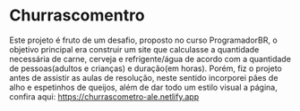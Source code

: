 # Churrascomentro
Este projeto é fruto de um desafio, proposto no curso ProgramadorBR, o objetivo principal era construir um site que calculasse a quantidade necessária
de carne, cerveja e refrigente/água de acordo com a quantidade de pessoas(adultos e crianças) e duração(em horas).
Porém, fiz o projeto antes de assistir as aulas de resolução, neste sentido incorporei pães de alho e espetinhos de queijos,
além de dar todo um estilo visual a página, confira aqui: https://churrascometro-ale.netlify.app

